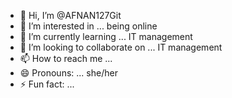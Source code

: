 - 👋 Hi, I’m @AFNAN127Git
- 👀 I’m interested in ... being online
- 🌱 I’m currently learning ... IT management
- 💞️ I’m looking to collaborate on ... IT management
- 📫 How to reach me ...
- 😄 Pronouns: ... she/her
- ⚡ Fun fact: ...

<!---
AFNAN127Git/AFNAN127Git is a ✨ special ✨ repository because its `README.md` (this file) appears on your GitHub profile.
You can click the Preview link to take a look at your changes.
--->
